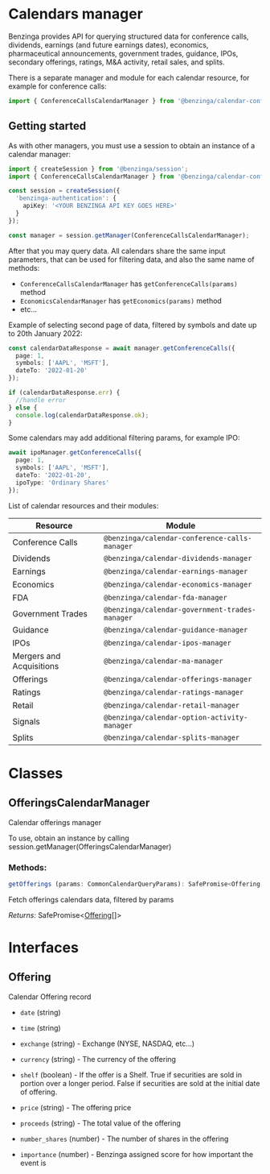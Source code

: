 # Calendars manager

Benzinga provides API for querying structured data for conference calls, dividends, earnings (and future earnings dates), economics, pharmaceutical announcements, government trades, guidance, IPOs, secondary offerings, ratings, M&A activity, retail sales, and splits.

There is a separate manager and module for each calendar resource, for example for conference calls:

```ts
import { ConferenceCallsCalendarManager } from '@benzinga/calendar-conference-calls-manager'
```

## Getting started

As with other managers, you must use a session to obtain an instance of a calendar manager:

```ts
import { createSession } from '@benzinga/session';
import { ConferenceCallsCalendarManager } from '@benzinga/calendar-conference-calls-manager';

const session = createSession({
  'benzinga-authentication': {
    apiKey: '<YOUR BENZINGA API KEY GOES HERE>'
  }
});

const manager = session.getManager(ConferenceCallsCalendarManager);
```

After that you may query data. All calendars share the same input parameters, that can be used for filtering data, and also the same name of methods:

* `ConferenceCallsCalendarManager` has `getConferenceCalls(params)` method
* `EconomicsCalendarManager` has `getEconomics(params)` method
* etc...

Example of selecting second page of data, filtered by symbols and date up to 20th January 2022:

```ts
const calendarDataResponse = await manager.getConferenceCalls({
  page: 1,
  symbols: ['AAPL', 'MSFT'],
  dateTo: '2022-01-20'
});

if (calendarDataResponse.err) {
  //handle error
} else {
  console.log(calendarDataResponse.ok);
}
```

Some calendars may add additional filtering params, for example IPO:

```ts
await ipoManager.getConferenceCalls({
  page: 1,
  symbols: ['AAPL', 'MSFT'],
  dateTo: '2022-01-20',
  ipoType: 'Ordinary Shares'
});
```

List of calendar resources and their modules:

| Resource      | Module |
| ----------- | ----------- |
| Conference Calls | `@benzinga/calendar-conference-calls-manager` |
| Dividends | `@benzinga/calendar-dividends-manager` |
| Earnings | `@benzinga/calendar-earnings-manager` |
| Economics | `@benzinga/calendar-economics-manager` |
| FDA | `@benzinga/calendar-fda-manager` |
| Government Trades | `@benzinga/calendar-government-trades-manager` |
| Guidance | `@benzinga/calendar-guidance-manager` |
| IPOs | `@benzinga/calendar-ipos-manager` |
| Mergers and Acquisitions | `@benzinga/calendar-ma-manager` |
| Offerings | `@benzinga/calendar-offerings-manager` |
| Ratings | `@benzinga/calendar-ratings-manager` |
| Retail | `@benzinga/calendar-retail-manager` |
| Signals | `@benzinga/calendar-option-activity-manager` |
| Splits | `@benzinga/calendar-splits-manager` |


# Classes
## OfferingsCalendarManager
Calendar offerings manager

To use, obtain an instance by calling session.getManager(OfferingsCalendarManager)

### Methods:
```ts
getOfferings (params: CommonCalendarQueryParams): SafePromise<Offering[]>
```
Fetch offerings calendars data, filtered by params

*Returns:* SafePromise<[Offering](#offering)[]>




# Interfaces
## Offering
Calendar Offering record

* `date` (string)

* `time` (string)

* `exchange` (string) - Exchange (NYSE, NASDAQ, etc...)

* `currency` (string) - The currency of the offering

* `shelf` (boolean) - If the offer is a Shelf.
True if securities are sold in portion over a longer period.
False if securities are sold at the initial date of offering.

* `price` (string) - The offering price

* `proceeds` (string) - The total value of the offering

* `number_shares` (number) - The number of shares in the offering

* `importance` (number) - Benzinga assigned score for how important the event is


